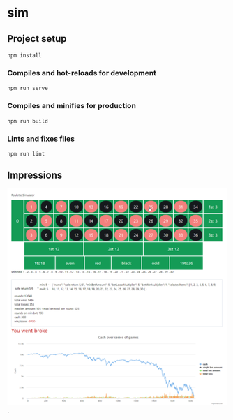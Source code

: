 # sim

## Project setup
```
npm install
```

### Compiles and hot-reloads for development
```
npm run serve
```

### Compiles and minifies for production
```
npm run build
```

### Lints and fixes files
```
npm run lint
```

## Impressions
![Image of simulator](https://raw.githubusercontent.com/konstantinsteinmiller/roulette-simulator/master/public/roulette-sim.png).
